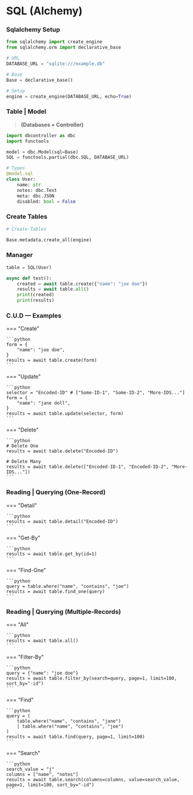# SQL (Alchemy)

### Sqlalchemy Setup

```python
from sqlalchemy import create_engine
from sqlalchemy.orm import declarative_base

# URL
DATABASE_URL = "sqlite:///example.db"

# Base
Base = declarative_base()

# Setup
engine = create_engine(DATABASE_URL, echo=True)
```

### Table | Model

> **(Databases + Controller)**

```python
import dbcontroller as dbc
import functools

model = dbc.Model(sql=Base)
SQL = functools.partial(dbc.SQL, DATABASE_URL)

# Types
@model.sql
class User:
    name: str
    notes: dbc.Text
    meta: dbc.JSON
    disabled: bool = False
```

### Create Tables

```python
# Create-Tables

Base.metadata.create_all(engine)
```

### Manager

```python
table = SQL(User)

async def test():
    created = await table.create({"name": "joe doe"})
    results = await table.all()
    print(created)
    print(results)

```

### **C.U.D** — Examples

=== "Create"

    ```python
    form = {
        "name": "joe doe",
    }
    results = await table.create(form)
    ```

=== "Update"

    ```python
    selector = "Encoded-ID" # ["Some-ID-1", "Some-ID-2", "More-IDS..."]
    form = {
        "name": "jane doll",
    }
    results = await table.update(selector, form)
    ```

=== "Delete"

    ```python
    # Delete One
    results = await table.delete("Encoded-ID")

    # Delete Many
    results = await table.delete(["Encoded-ID-1", "Encoded-ID-2", "More-IDS..."])
    ```

### **Reading** | Querying (**One**-Record)

=== "Detail"

    ```python
    results = await table.detail("Encoded-ID")
    ```

=== "Get-By"

    ```python
    results = await table.get_by(id=1)
    ```

=== "Find-One"

    ```python
    query = table.where("name", "contains", "joe")
    results = await table.find_one(query)
    ```

### **Reading** | Querying (**Multiple**-Records)

=== "All"

    ```python
    results = await table.all()
    ```

=== "Filter-By"

    ```python
    query = {"name": "joe doe"}
    results = await table.filter_by(search=query, page=1, limit=100, sort_by="-id")
    ```

=== "Find"

    ```python
    query = (
        table.where("name", "contains", "jane")
        | table.where("name", "contains", "joe")
    )
    results = await table.find(query, page=1, limit=100)
    ```

=== "Search"

    ```python
    search_value = "j"
    columns = ["name", "notes"]
    results = await table.search(columns=columns, value=search_value, page=1, limit=100, sort_by="-id")
    ```
